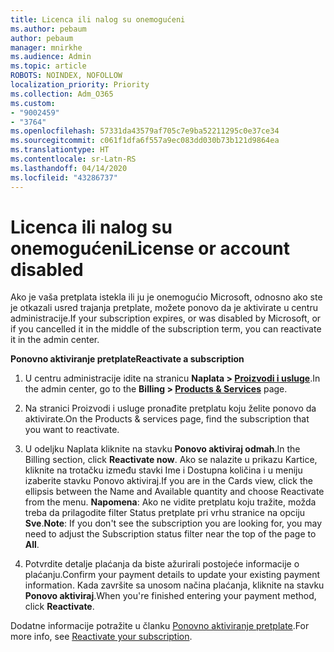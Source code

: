 ```yaml
---
title: Licenca ili nalog su onemogućeni
ms.author: pebaum
author: pebaum
manager: mnirkhe
ms.audience: Admin
ms.topic: article
ROBOTS: NOINDEX, NOFOLLOW
localization_priority: Priority
ms.collection: Adm_O365
ms.custom:
- "9002459"
- "3764"
ms.openlocfilehash: 57331da43579af705c7e9ba52211295c0e37ce34
ms.sourcegitcommit: c061f1dfa6f557a9ec083dd030b73b121d9864ea
ms.translationtype: HT
ms.contentlocale: sr-Latn-RS
ms.lasthandoff: 04/14/2020
ms.locfileid: "43286737"
---
```

# <a name="license-or-account-disabled"></a><span data-ttu-id="ba457-102">Licenca ili nalog su onemogućeni</span><span class="sxs-lookup"><span data-stu-id="ba457-102">License or account disabled</span></span>

<span data-ttu-id="ba457-103">Ako je vaša pretplata istekla ili ju je onemogućio Microsoft, odnosno ako ste je otkazali usred trajanja pretplate, možete ponovo da je aktivirate u centru administracije.</span><span class="sxs-lookup"><span data-stu-id="ba457-103">If your subscription expires, or was disabled by Microsoft, or if you cancelled it in the middle of the subscription term, you can reactivate it in the admin center.</span></span>

<span data-ttu-id="ba457-104">**Ponovno aktiviranje pretplate**</span><span class="sxs-lookup"><span data-stu-id="ba457-104">**Reactivate a subscription**</span></span>

1. <span data-ttu-id="ba457-105">U centru administracije idite na stranicu **Naplata > [Proizvodi i usluge](https://go.microsoft.com/fwlink/p/?linkid=842054)**.</span><span class="sxs-lookup"><span data-stu-id="ba457-105">In the admin center, go to the **Billing > [Products & Services](https://go.microsoft.com/fwlink/p/?linkid=842054)** page.</span></span>

2. <span data-ttu-id="ba457-106">Na stranici Proizvodi i usluge pronađite pretplatu koju želite ponovo da aktivirate.</span><span class="sxs-lookup"><span data-stu-id="ba457-106">On the Products & services page, find the subscription that you want to reactivate.</span></span>

3. <span data-ttu-id="ba457-107">U odeljku Naplata kliknite na stavku **Ponovo aktiviraj odmah**.</span><span class="sxs-lookup"><span data-stu-id="ba457-107">In the Billing section, click **Reactivate now**.</span></span>  <span data-ttu-id="ba457-108">Ako se nalazite u prikazu Kartice, kliknite na trotačku između stavki Ime i Dostupna količina i u meniju izaberite stavku Ponovo aktiviraj.</span><span class="sxs-lookup"><span data-stu-id="ba457-108">If you are in the Cards view, click the ellipsis between the Name and Available quantity and choose Reactivate from the menu.</span></span> <span data-ttu-id="ba457-109">**Napomena**: Ako ne vidite pretplatu koju tražite, možda treba da prilagodite filter Status pretplate pri vrhu stranice na opciju **Sve**.</span><span class="sxs-lookup"><span data-stu-id="ba457-109">**Note**: If you don't see the subscription you are looking for, you may need to adjust the Subscription status filter near the top of the page to **All**.</span></span>

4. <span data-ttu-id="ba457-110">Potvrdite detalje plaćanja da biste ažurirali postojeće informacije o plaćanju.</span><span class="sxs-lookup"><span data-stu-id="ba457-110">Confirm your payment details to update your existing payment information.</span></span> <span data-ttu-id="ba457-111">Kada završite sa unosom načina plaćanja, kliknite na stavku **Ponovo aktiviraj**.</span><span class="sxs-lookup"><span data-stu-id="ba457-111">When you're finished entering your payment method, click **Reactivate**.</span></span>

<span data-ttu-id="ba457-112">Dodatne informacije potražite u članku [Ponovno aktiviranje pretplate](https://docs.microsoft.com/office365/admin/subscriptions-and-billing/reactivate-your-subscription).</span><span class="sxs-lookup"><span data-stu-id="ba457-112">For more info, see [Reactivate your subscription](https://docs.microsoft.com/office365/admin/subscriptions-and-billing/reactivate-your-subscription).</span></span> 
